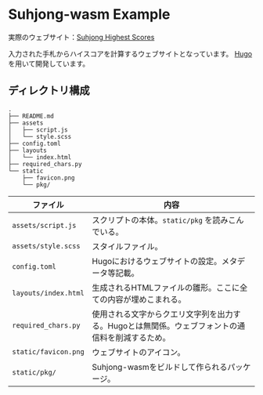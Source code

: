 # Suhjong-wasm Example

実際のウェブサイト：[Suhjong Highest Scores](https://gw31415.github.io/suhjong-wasm/)

入力された手札からハイスコアを計算するウェブサイトとなっています。
[Hugo](https://gohugo.io)を用いて開発しています。

## ディレクトリ構成

```
.
├── README.md
├── assets
│   ├── script.js
│   └── style.scss
├── config.toml
├── layouts
│   └── index.html
├── required_chars.py
└── static
    ├── favicon.png
    └── pkg/
```

| ファイル              | 内容                                                                                             |
| --------------------- | ------------------------------------------------------------------------------------------------ |
| `assets/script.js`    | スクリプトの本体。`static/pkg` を読みこんでいる。                                                |
| `assets/style.scss`   | スタイルファイル。                                                                               |
| `config.toml`         | Hugoにおけるウェブサイトの設定。メタデータ等記載。                                               |
| `layouts/index.html`  | 生成されるHTMLファイルの雛形。ここに全ての内容が埋めこまれる。                                   |
| `required_chars.py`   | 使用される文字からクエリ文字列を出力する。Hugoとは無関係。ウェブフォントの通信料を削減するため。 |
| `static/favicon.png`  | ウェブサイトのアイコン。                                                                         |
| `static/pkg/`         | Suhjong-wasmをビルドして作られるパッケージ。                                                     |
